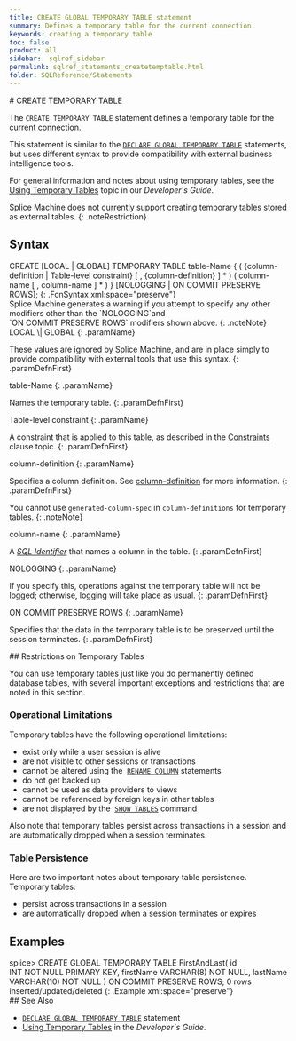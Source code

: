 ```yaml
---
title: CREATE GLOBAL TEMPORARY TABLE statement
summary: Defines a temporary table for the current connection.
keywords: creating a temporary table
toc: false
product: all
sidebar:  sqlref_sidebar
permalink: sqlref_statements_createtemptable.html
folder: SQLReference/Statements
---
```

<section>
<div class="TopicContent" data-swiftype-index="true" markdown="1">
# CREATE TEMPORARY TABLE

The `CREATE TEMPORARY TABLE` statement defines a temporary table for the
current connection.

This statement is similar to the
[`DECLARE GLOBAL TEMPORARY TABLE`](sqlref_statements_globaltemptable.html) statements,
but uses different syntax to provide compatibility with external
business intelligence tools.

For general information and notes about using temporary tables, see the
[Using Temporary Tables](developers_fundamentals_temptables.html) topic
in our *Developer's Guide*.

Splice Machine does not currently support creating temporary tables
stored as external tables.
{: .noteRestriction}

## Syntax

<div class="fcnWrapperWide" markdown="1">
    CREATE [LOCAL | GLOBAL] TEMPORARY TABLE table-Name {
          ( {column-definition | Table-level constraint}
             [ , {column-definition} ] * )
          ( column-name [ , column-name ] * )
      }
      [NOLOGGING | ON COMMIT PRESERVE ROWS];
{: .FcnSyntax xml:space="preserve"}

</div>
Splice Machine generates a warning if you attempt to specify any other
modifiers other than the `NOLOGGING`and
`ON COMMIT PRESERVE ROWS` modifiers shown above.
{: .noteNote}

<div class="paramList" markdown="1">
LOCAL  \|  GLOBAL
{: .paramName}

These values are ignored by Splice Machine, and are in place simply to
provide compatibility with external tools that use this syntax.
{: .paramDefnFirst}

table-Name
{: .paramName}

Names the temporary table.
{: .paramDefnFirst}

Table-level constraint
{: .paramName}

A constraint that is applied to this table, as described in the
[Constraints](sqlref_clauses_constraint.html#TableConstraint) clause
topic.
{: .paramDefnFirst}

column-definition
{: .paramName}

Specifies a column definition. See
[column-definition](sqlref_statements_columndef.html) for more
information.
{: .paramDefnFirst}

You cannot use `generated-column-spec` in `column-definitions` for
temporary tables.
{: .noteNote}

column-name
{: .paramName}

A *[SQL Identifier](sqlref_identifiers_intro.html)* that names a column
in the table.
{: .paramDefnFirst}

NOLOGGING
{: .paramName}

If you specify this, operations against the temporary table will not be
logged; otherwise, logging will take place as usual.
{: .paramDefnFirst}

ON COMMIT PRESERVE ROWS
{: .paramName}

Specifies that the data in the temporary table is to be preserved until
the session terminates.
{: .paramDefnFirst}

</div>
## Restrictions on Temporary Tables

You can use temporary tables just like you do permanently defined
database tables, with several important exceptions and restrictions that
are noted in this section.

### Operational Limitations

Temporary tables have the following operational limitations:

* exist only while a user session is alive
* are not visible to other sessions or transactions
* cannot be altered using the
 &nbsp;[`RENAME COLUMN`](sqlref_statements_renamecolumn.html) statements
* do not get backed up
* cannot be used as data providers to views
* cannot be referenced by foreign keys in other tables
* are not displayed by the &nbsp;[`SHOW
  TABLES`](cmdlineref_showtables.html) command

Also note that temporary tables persist across transactions in a session
and are automatically dropped when a session terminates.

### Table Persistence

Here are two important notes about temporary table persistence.
Temporary tables:

* persist across transactions in a session
* are automatically dropped when a session terminates or expires

## Examples

<div class="preWrapper" markdown="1">
    splice> CREATE GLOBAL TEMPORARY TABLE FirstAndLast(
          id INT NOT NULL PRIMARY KEY,
          firstName VARCHAR(8) NOT NULL,
          lastName VARCHAR(10) NOT NULL )
       ON COMMIT PRESERVE ROWS;
    0 rows inserted/updated/deleted
{: .Example xml:space="preserve"}

</div>
## See Also

* [`DECLARE GLOBAL TEMPORARY TABLE`](sqlref_statements_globaltemptable.html) statement
* [Using Temporary Tables](developers_fundamentals_temptables.html) in
  the *Developer's Guide*.

</div>
</section>
